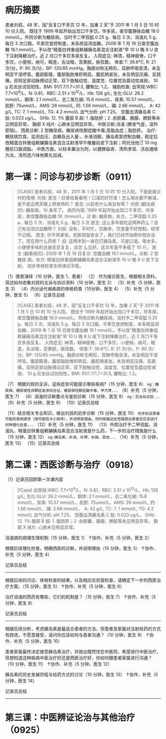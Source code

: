 # 病历摘要
患者刘叔，48 岁，因"反复口干多饮 12 年，加重 2 天"于 2011 年 1 月 5 日 10 时 10 分入院。 
既往于 1999 年起开始出现口干多饮，伴多尿，查空腹静脉血糖 19.0 mmol/L。外院诊断为糖尿病，当时予二甲双胍 0.25 g、每日 3 次，消渴丸 5 g、每日 3 次口服。平素饮食控制差，未系统监测血糖。2009 年 1 月 19 日查空腹血糖 16.1 mmol/L。予以改"精蛋白锌重组赖脯胰岛素混合注射液"早 10 U 晚 8 U 皮下注射降糖治疗。近 2 月口干多饮多尿反复。 
入院症见: 神清，精神疲倦，口干多饮，小便频，纳可，眠差。舌淡暗，苔黄腻，脉弦数。 
体查:T: 36.6℃, R: 21 次/分，P: 90 次/分，BP: 135/85 mmHg。胸廓对称无畸形，双肺呼吸音清，未及明显干湿啰音。腹部膨隆，腹部脂肪堆积明显，腹肌稍紧张，未及明显压痛、反跳痛。双侧足部动脉搏动正常，双下肢触动觉、温度觉、位置觉及震动觉减弱， 10 g 尼龙丝试验阳性。BMI: 91/1.7/1.7=31.5, 腰臀比: 1.2。 
辅助检查: 血常规:WBC: 7.7×10<sup>9</sup>/L、N: 0.81、RBC: 2.51 x 10<sup>12</sup>/L、Hb: 126 g/L; 生化:GLU: 26.2 mmol/L、酮体: 2.1 mmol/L、总二氧化碳: 15.6 mmol/L、尿素: 10.57 mmol/L、肌酐: 75umol/L、AMS: 26 mmol/L, 钙: 1.56 mmol/L、磷: 2.66 mmol/L、 A: 42 g/L, TC: 7. 1 mmol/L, TG: 4.2 mmol/L
血气分析: pH 7.25。
空腹血清胰岛素 C 肽: 0.023 ug/L。 
GHb: 12. 1%
腹部 B 超: 1 .脂肪肝；2 .余胆囊、胰腺、脾脏等未见明显异常。 
胸部 X 线片: 心肺未见明显异常。
中医诊断:消渴 (脾肾气虚，湿热瘀阻)。
西医诊断: 2 型糖尿病，糖尿病性酮症酸中毒;高脂血症；脂肪肝。 
治疗: 糖尿病饮食，监测血压、血糖及出入量:，补液消酮，胰岛素泵控制血糖，稳定后改精蛋白锌重组赖脯胰岛素混合注射液早午晚餐前皮下注射；阿托伐他汀 10 mg 睡前口服调脂。
中医方面，以标本兼治为则，以健脾益肾、清热渗湿、活血通络为法，汤剂选六味地黄丸加减。

# 第一课：问诊与初步诊断（0911）

> [!CASE]
> 患者刘叔，48 岁，2011 年 1 月 5 日 10 时 10 分入院。下面是接诊时的情境: 
> 刘叔: 医生！赶紧给看看吧！口渴的好厉害！怎么喝水都不解渴，是不是这两天晚上熬夜熬的？ 
> 医生: 以前有什么病没有啊？ 
> 刘叔 (翻出病历): 糖尿病，10 来年了。 
> 病历内容: 1999 年起开始出现口干多饮，伴多尿，查空腹静脉血糖 19. 0mmol/L。诊
> 断: 糖尿病。处方，二甲双胍 0.25 a、每日 3 次，消渴丸 5 g，每日 3 次
> 医生: 这么多年就吃这两种药么？自己有没测过血糖啊？ 
> 刘叔: 没有，平时忙，应酬多，饮食量不好控制，经常不记得。 
> 医生: 你不用紧张，到医院就安全了，我们已经开始帮你想办法了。现在用什么药呢？
> 叔: 这两年到一直在打胰岛素，可是口渴，喝水多，小便使多啥的总是反反复复，没怎
> 么见好。这半年差不多瘦了 10 斤。 
> 医生 (翻看病历): 2009 年 1 月 19 日复诊: 空腹血糖 16.1 mmol/L。诊断: 2 型糖尿
> 病。处方: 精蛋白锌重组赖脯胰岛素混合注射液早 10 U 晚 8 U 皮下注射。 
> 初步体格检查生命体征平稳。
> 

（1）情景演绎（10 分钟，医生 1、患者）
（2） 作为接诊医生，根据相关资料，简述如何收集刘叔的主诉与四诊资料（10 分钟，医生 2）
（3）补充（5 分钟，医生 3）
（4）内分泌代谢疾病的体格检查（10分钟，医生 4）
（5）补充（5 分钟，医生 5）
（6）记录员总结

> [!CASE]
>患者刘叔，48 岁，因"反复口干多饮 12 年，加重 2 天"于 2011 年 1 月 5 日 10 时 10 分入院。 
既往于 1999 年起开始出现口干多饮，伴多尿，查空腹静脉血糖 19.0 mmol/L。外院诊断为糖尿病，当时予二甲双胍 0.25 g、每日 3 次，消渴丸 5 g、每日 3 次口服。平素饮食控制差，未系统监测血糖。2009 年 1 月 19 日查空腹血糖 16.1 mmol/L。予以改"精蛋白锌重组赖脯胰岛素混合注射液"早 10 U 晚 8 U 皮下注射降糖治疗。近 2 月口干多饮多尿反复。 
入院症见: 神清，精神疲倦，口干多饮，小便频，纳可，眠差。舌淡暗，苔黄腻，脉弦数。 
体查:T: 36.6℃, R: 21 次/分，P: 90 次/分，BP: 135/85 mmHg。胸廓对称无畸形，双肺呼吸音清，未及明显干湿啰音。腹部膨隆，腹部脂肪堆积明显，腹肌稍紧张，未及明显压痛、反跳痛。双侧足部动脉搏动正常，双下肢触动觉、温度觉、位置觉及震动觉减弱， 10 g 尼龙丝试验阳性。BMI: 91/1.7/1.7=31.5, 腰臀比: 1.2。 

（7） 根据刘叔的主诉，这些症状可能提示哪些疾病?（15 分钟，医生 6）
`eg：糖尿病、糖尿病性非酮症高渗综合征、糖尿病性酮症酸中毒、甲亢等...`
（8）补充（5 分钟，医生 7）
（8）消渴的诊断要点与鉴别诊断（15 分钟，医生 8）
`eg：尼龙丝试验...`
（9）补充（5 分钟，医生 9）
（10）记录员总结

（11）结合相关专业知识，做出刘叔的初步诊断（15 分钟，医生 10）
`初步拟定患者可能的患病顺序（按可能性大小排序），并说明其理由，同时根据这些思路提出患者还应该进行何种理化检查...`
（12）补充（5 分钟，医生 11）
（13）外院治疗予二甲双胍、消渴丸、精蛋白锌重组赖脯胰岛素混合注射液是什么药，下一步的治疗措施是什么（15 分钟，医生 12）
`eg:胰岛素、补液、补钾、补碱、其他...`
（14）补充（5 分钟，医生 13）
（15）记录员总结

# 第二课：西医诊断与治疗（0918）

（1）记录员回顾第一次课内容

> [!Case]
> 血常规:WBC: 7.7×10<sup>9</sup>/L、N: 0.81、RBC: 2.51 x 10<sup>12</sup>/L、Hb: 126 g/L; 生化:GLU: 26.2 mmol/L、酮体: 2.1 mmol/L、总二氧化碳: 15.6 mmol/L、尿素: 10.57 mmol/L、肌酐: 75umol/L、AMS: 26 mmol/L, 钙: 1.56 mmol/L、磷: 2.66 mmol/L、 A: 42 g/L, TC: 7. 1 mmol/L, TG: 4.2 mmol/L
> 血气分析: pH 7.25。
> 空腹血清胰岛素 C 肽: 0.023 ug/L。 
> GHb: 12. 1%
> 腹部 B 超: 1 .脂肪肝；2 .余胆囊、胰腺、脾脏等未见明显异常。 
> 胸部 X 线片: 心肺未见明显异常。

消渴病的病理生理机制（15 分钟，医生 1）
↑协作、补充（5 分钟，医生 2）

根据后续理化检查，明确西医的诊断，并说明理由（15 分钟，医生 3）
↑协作、补充（5 分钟，医生 4）

记录员总结

---

根据后续的问诊、体格检查的结果，以及相应实验室检查，请确定下一步的西医治疗方案。（15 分钟，医生 5）
↑协作、补充（5 分钟，医生 6）

治疗消渴的西药有哪些，它们的机制是？（15 分钟，医生 7）
↑协作、补充（5 分钟，医生 8）

记录员总结

---

根据后续分析，考虑胰岛素是最适合患者的方法，但患者及家属对注射给药的方式有顾虑，不愿意接受，请问你应该如何与患者沟通？（10 分钟，医生 9）
↑协作、补充（5 分钟，医生 10）

患者家属最终决定接受胰岛素治疗，并提出既然住在中医院，希望进行中医治疗，但想知道这种疾病中医治疗好还是西医治疗好，你如何跟患者家属进行沟通？（10 分钟，医生 11）
↑协作、补充（5 分钟，医生 12）

胰岛素的历史发展历程与给药方式的讨论（10 分钟，医生 13）
↑协作、补充（5 分钟，医生 14）

记录员总结

---


# 第三课：中医辨证论治与其他治疗（0925）
